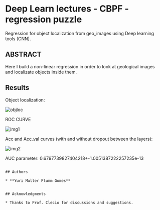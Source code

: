 
# Deep Learn lectures - CBPF - regression puzzle

Regression for object localization from geo_images using Deep learning tools (CNN).  

## ABSTRACT

Here I build a non-linear regression in order to look at geological images and localizate objects inside them.

## Results

Object localization:

![objloc](https://user-images.githubusercontent.com/37218817/46689110-766b0d80-cbd5-11e8-9d0e-9b474adc135a.png)


ROC CURVE 

![img1](https://user-images.githubusercontent.com/37218817/46364880-6f7c5200-c64d-11e8-9fa0-ffbf53f30b7d.png)

Acc and Acc_val curves (with and without dropout between the layers):

![img2](https://user-images.githubusercontent.com/37218817/46364913-8622a900-c64d-11e8-80ea-1c4e38f59c03.png)


AUC parameter: 0.6797739827404218+-1.0051387222257235e-13


```

## Authors

* **Yuri Muller Plumm Gomes** 


## Acknowledgments

* Thanks to Prof. Clecio for discussions and suggestions. 
